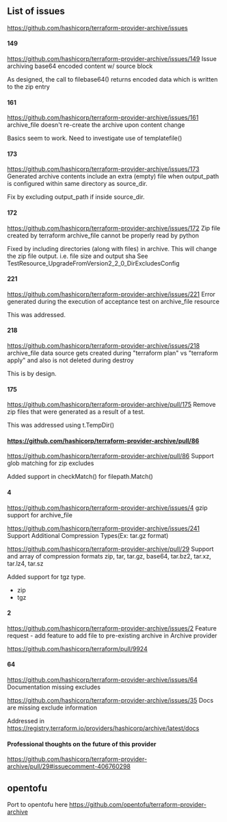 ## List of issues

https://github.com/hashicorp/terraform-provider-archive/issues

#### 149

https://github.com/hashicorp/terraform-provider-archive/issues/149
Issue archiving base64 encoded content w/ source block

As designed, the call to filebase64() returns encoded data which is written to the zip entry

#### 161

https://github.com/hashicorp/terraform-provider-archive/issues/161
archive_file doesn't re-create the archive upon content change

Basics seem to work. Need to investigate use of templatefile()

#### 173

https://github.com/hashicorp/terraform-provider-archive/issues/173
Generated archive contents include an extra (empty) file when output_path is configured within same directory as source_dir.

Fix by excluding output_path if inside source_dir.

#### 172

https://github.com/hashicorp/terraform-provider-archive/issues/172
Zip file created by terraform archive_file cannot be properly read by python

Fixed by including directories (along with files) in archive.
This will change the zip file output. i.e. file size and output sha
See TestResource_UpgradeFromVersion2_2_0_DirExcludesConfig

#### 221

https://github.com/hashicorp/terraform-provider-archive/issues/221
Error generated during the execution of acceptance test on archive_file resource

This was addressed.

#### 218

https://github.com/hashicorp/terraform-provider-archive/issues/218
archive_file data source gets created during "terraform plan" vs "terraform apply" and also is not deleted during destroy

This is by design.

#### 175

https://github.com/hashicorp/terraform-provider-archive/pull/175
Remove zip files that were generated as a result of a test.

This was addressed using t.TempDir()

#### https://github.com/hashicorp/terraform-provider-archive/pull/86

https://github.com/hashicorp/terraform-provider-archive/pull/86
Support glob matching for zip excludes

Added support in checkMatch() for filepath.Match()

#### 4

https://github.com/hashicorp/terraform-provider-archive/issues/4
gzip support for archive_file

https://github.com/hashicorp/terraform-provider-archive/issues/241
Support Additional Compression Types(Ex: tar.gz format)

https://github.com/hashicorp/terraform-provider-archive/pull/29
Support and array of compression formats
zip, tar, tar.gz, base64, tar.bz2, tar.xz, tar.lz4, tar.sz

Added support for tgz type.

* zip
* tgz

#### 2

https://github.com/hashicorp/terraform-provider-archive/issues/2
Feature request - add feature to add file to pre-existing archive in Archive provider

https://github.com/hashicorp/terraform/pull/9924

#### 64

https://github.com/hashicorp/terraform-provider-archive/issues/64
Documentation missing excludes

https://github.com/hashicorp/terraform-provider-archive/issues/35
Docs are missing exclude information

Addressed in https://registry.terraform.io/providers/hashicorp/archive/latest/docs

#### Professional thoughts on the future of this provider

https://github.com/hashicorp/terraform-provider-archive/pull/29#issuecomment-406760298

## opentofu

Port to opentofu here https://github.com/opentofu/terraform-provider-archive
